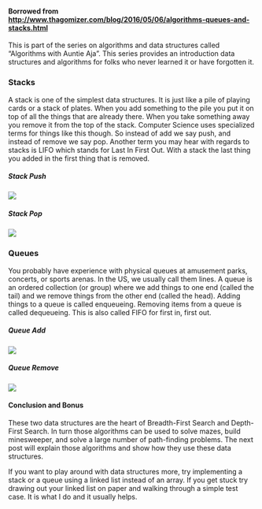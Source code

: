 #### Borrowed from http://www.thagomizer.com/blog/2016/05/06/algorithms-queues-and-stacks.html

This is part of the series on algorithms and data structures called “Algorithms with Auntie Aja”. This series provides an introduction data structures and algorithms for folks who never learned it or have forgotten it.

### Stacks
A stack is one of the simplest data structures. It is just like a pile of playing cards or a stack of plates. When you add something to the pile you put it on top of all the things that are already there. When you take something away you remove it from the top of the stack. Computer Science uses specialized terms for things like this though. So instead of add we say push, and instead of remove we say pop. Another term you may hear with regards to stacks is LIFO which stands for Last In First Out. With a stack the last thing you added in the first thing that is removed.

##### Stack Push
<img src="http://www.thagomizer.com/img/StackPush.gif">

##### Stack Pop
<img src="http://www.thagomizer.com/img/StackPop.gif">

### Queues
You probably have experience with physical queues at amusement parks, concerts, or sports arenas. In the US, we usually call them lines. A queue is an ordered collection (or group) where we add things to one end (called the tail) and we remove things from the other end (called the head). Adding things to a queue is called enqueueing. Removing items from a queue is called dequeueing. This is also called FIFO for first in, first out.

##### Queue Add
<img src="http://www.thagomizer.com/img/QueueAdd.gif">

##### Queue Remove
<img src="http://www.thagomizer.com/img/QueueRemove.gif">


#### Conclusion and Bonus
These two data structures are the heart of Breadth-First Search and Depth-First Search. In turn those algorithms can be used to solve mazes, build minesweeper, and solve a large number of path-finding problems. The next post will explain those algorithms and show how they use these data structures.

If you want to play around with data structures more, try implementing a stack or a queue using a linked list instead of an array. If you get stuck try drawing out your linked list on paper and walking through a simple test case. It is what I do and it usually helps.

